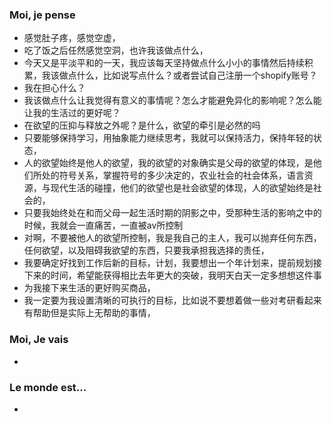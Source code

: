 ### Moi, je pense
- 感觉肚子疼，感觉空虚，
- 吃了饭之后任然感觉空洞，也许我该做点什么，
- 今天又是平淡平和的一天，我应该每天坚持做点什么小小的事情然后持续积累，我该做点什么，比如说写点什么？或者尝试自己注册一个shopify账号？
- 我在担心什么？
- 我该做点什么让我觉得有意义的事情呢？怎么才能避免异化的影响呢？怎么能让我的生活过的更好呢？
- 在欲望的压抑与释放之外呢？是什么，欲望的牵引是必然的吗
- 只要能够保持学习，用抽象能力继续思考，我就可以保持活力，保持年轻的状态，
- 人的欲望始终是他人的欲望，我的欲望的对象确实是父母的欲望的体现，是他们所处的符号关系，掌握符号的多少决定的，农业社会的社会体系，语言资源，与现代生活的碰撞，他们的欲望也是社会欲望的体现，人的欲望始终是社会的，
- 只要我始终处在和而父母一起生活时期的阴影之中，受那种生活的影响之中的时候，我就会一直痛苦，一直被av所控制
- 对啊，不要被他人的欲望所控制，我是我自己的主人，我可以抛弃任何东西，任何欲望，以及阻碍我欲望的东西，只要我承担我选择的责任，
- 我要确定好找到工作后新的目标，计划，我要想出一个年计划来，提前规划接下来的时间，希望能获得相比去年更大的突破，我明天白天一定多想想这件事
- 为我接下来生活的更好购买商品，
- 我一定要为我设置清晰的可执行的目标，比如说不要想着做一些对考研看起来有帮助但是实际上无帮助的事情，





### Moi, Je vais
- 



### Le monde est...
- 